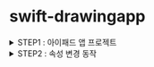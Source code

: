 # swift-drawingapp 

<details>
<summary> STEP1 : 아이패드 앱 프로젝트 </summary>

## [작업 목록]
- [X] 객체지향 프로그래밍 방식으로 사각형 뷰를 표현하는 모델 클래스(class)를 설계한다
- [X] 모델 클래스 파일은 Core Graphics나 UIKit에 독립적인 타입으로 선언한다
- [X] 모델 클래스 출력을 위해서 CustomStringConvertible 프로토콜을 추가하고 구현한다
- [X] 모델 클래스의 생성자에서 랜덤값을 처리하는 게 아니라, 랜덤값을 생성해서 모델 생성하는 초기값을 넘겨주는 팩토리를 구현한다.
- [X] iOS 앱 구조는 MVC 중에서도 우선 ViewController-Model 사이 관계에 집중하고, ViewController-View 관계는 다음 단계에서 개선한다.

## [작업 기록]
 ### MVC Pattern 
  <p align="center">
   <img src="https://user-images.githubusercontent.com/36659877/155993121-8fd69fb5-fa58-4aaf-8409-a1132d6b905c.png" width="350" height="250"> 
   </p>

### Model

→ 앱의 정보, 데이터를 나타내고, 정보들의 가공을 책임지는 컴포넌트이다. 

1. 사용자가 편집하길 원하는 모든 데이터를 가지고 있어야한다. 
2. 뷰나 컨트롤러에 대해서 어떤정보도 알지 말아야한다. 
3. 변경이 일어나면, 변경 통지에 대한 처리방법을 구현해야한다. 

### View

→ 사용자에게 보여지는 모든 객체 

1. 모델이 가지고 있는 정보를 따로 저장해서는 안된다. 
2. 모델이나 컨트롤러와 같이 다른 구성요소를 알면 안된다. 
3. 변경이 일어나면, 변경 통지에 대한 처리방법을 구현해야한다

### Controller

→ 뷰와 모델을 제어하며 유저의 input 에 따라 동작함. 

1. 모델이나 뷰에 대해서 알고있어야한다. 
2. 모델이나 뷰의 변경을 모니터링 해야한다.

- 요약하면 사용자가 view 에서 어떠한 요청을 보내면 controller 는 그 요청에 맞게 model 을 통해서 데이터를 가져오고, 그 정보를 바탕으로 시각적인 표현을 담당하는 view 를 제어하여 사용자에게 전달한다. 이렇게 역할을 나누어서 프로젝트를 설계하면 각각의 역할이 뚜렷히 나누어 져있어서 코드를 수정, 관리하기 편하다. 
- 중요한 키 포인트는 “어떻게 나눌것인가” 이다. 어떤 특정한 역할들에 대해 역할부담을 할때 가이드 라인을 제시하는 방법중 하나가 바로 MVC 패턴이다.

### 미션에 MVC 패턴 적용하기 
현재 스텝에서는 Model 과 Controller 의 관계에대해서 집중적으로 다뤘다. 
Model = Rectangle, RectangleFactory
Controller = ViewController 
 ### MVC Pattern 
  <p align="center">
     <img src="https://user-images.githubusercontent.com/36659877/155999152-3ada6d67-da50-4350-8251-e000e754a5c2.png" width="550" height="500"> 
  </p>
Rectangle : 사각형에 관한 모든 속성들을 가지고 있다. 

RectangleFactory : 사각형의 모든 랜덤 값들을 생성해주고, Rectangle 을 만든다. 

ViewController : viewDidLoad 에서 4개의 사각형을 만든다.

## [추가학습]
- iOS 앱을 구성하는 핵심 객체들과 iOS 메인 런루프 동작 이해하기 위해서 애플 UIKit 설명, App and Environment 문서를 학습한다.

### [UIKit] 
- IOS 와 tvOS 의 앱에 사용되는 핵심 오브젝트들을 제공해주는 프레임워크이다. 
- 이 오브젝트들을 사용해서 스크린에 내가 원하는 내용을 보여주고 상호작용 및 관리를 할수있다.  
- UIKit 은 기본적인 앱의 동작 뿐만아니라 사용자가 원하는데로 커스터마이즈 를 할수 있는 여러 방법들을 제공해준다. 
- [Required Resources]
    - App icons 
    - Launch screen stroyboard 

- [Code Structure of a UIKit App]
    - UIKit 의 structure 는 MVC 디자인패턴으로 만들어 졌다. 
    - Model: 앱의 데이터 와 로직 을 관리한다. 
    - View : 데이터의 visual representation 을 담당한다. 
    - Controller : 모델과 뷰 오브젝트들 사이의 다리역할을 해준다. 
   <p align="center">
   <img src="https://user-images.githubusercontent.com/36659877/156154004-c959fb3f-25f2-4203-8c85-d44b7a6ca711.png" width="350" height="250"> 
   </p>
   
    - 위 그림에서 모델과 뷰의 데이터 관리를 뷰 컨트롤러와 App delegate 오브젝트들이 해주는것을 확인 할수 있다.
    - `UIApplication` 오브젝트가 앱의 메인 이벤트 loop 을 실행 하고 앱의 전반적인 생명주기를 관리한다. 
     
    

### [App and Environment]
 - [관리 목록]
 - 이벤트의 생명주기
 - UI scene 
 - `traits` of app 
 - `environment` of app 

- 프로토콜(Protocol) 역할과 표현 방식에 대해 학습한다.
### [Protocol]
    - 특정 요구사항 (구현 해야할 메소드) 들이 명시가 되어 있어서 특정 class 나 struct 들이 어떠한 프로토콜을 채택 한다는 뜻은 해당 프로토콜에 명시되어있는 기능들을 모두 구현 하겠다는 말이 된다. 

    - 한 카테고리에 속하는 Class/ Struct 들은 기본적인 기능을 모두 수행해야하는데,  프로젝트가 커질경우 이 기본적인 기능들이 너무 많아져 기능 하나하나 체크하기 힘들다. 하지만 프로토콜을 채택을 할시에 이런 불편함이 없어지고 설계했던 대로 그 카테고리의 객체들이 기본적인 기능을 갖추게 코드를 짤수 있다. 
    
- iOS13+ 이상에서 적용가능한 시스템 로그 함수를 학습한다.
### [OSLog]

    - `OSLog` 프레임워크 는 IOS14+ 적용가능한 통합 로킹 시스템이다. 
    - 통합 로깅 시스템은 데이터를 텍스트 기반 로그 파일에 쓰지 않고 메모리 및 디스크에 로그 데이터를 중앙 집중식으로 저장하는 방법인데, 이는 시스템의 모든 수준에서 원격 측정을 캡쳐할 수 있는 포괄적이고 성능이 뛰어난 API를 제공한다. 
    
    |**Level 종류**|**Disk 에 저장**|**내용**|
    |:---|:---:|:---:|
    |Default(notice)| O | 문제 해결을위한 Level |
    |Info| O | Error케이스와 유사하지만, 에러 설명이 긴 경우, 문제해걀시 활용할 수 있는, 도움이 되지만 필수적이지 않은 정보|
    |Debug| X | 개발 환경에서의 간단한 로깅 (mac의 '콘솔'앱에는 찍히지 않고 xcode console에만 표출)|
    |Error | O | Info 와 유사하지만 간단한 에러인 경우와 활동 객체가 존재하는 경우 관련 프로세스 체인에 대한 정보 캡쳐|
    |Fault | O | Error 와 유사하지만 시스템 레벨 / 다중 프로세스 오류 캡쳐를 위한 것|
    
    - `os_log()` 를 사용하여 로그 기록을 남길수 있다.
    - `os_log()` 는 Static String 을 매개 변수로 사용하는데, 문자열이 고정되어있는 형태라고 한다(바뀌지 않음). 변수 또는 상수 등의 값을 문자열 내에 나타내고 싶을 때 사용하는 문자열 보간법 `\()` 이나 `%@` 을 사용하면 사용가능하다.   
    
    ### [화면 출력]
    ** 시뮬레이터 다크모드 전환은 cmd+shift+A 로 가능했다** 
    
    - RGB 와 Alpha 값 스케일링 전
    
    ![drawApp-Step1 No scaling](https://user-images.githubusercontent.com/36659877/156177458-bf9cb547-fc39-43e9-a941-dd2913cdcdc5.gif)
    
    - RGB 와 Alpha 값 스케일링 후
    
    ![drawApp-Step1 With scaling](https://user-images.githubusercontent.com/36659877/156177495-d2aca1e3-3c1a-4aed-bb63-d4d2940748f7.gif)
</details>


<details>
<summary> STEP2 : 속성 변경 동작 </summary>

## [작업 목록]

- [X] 특정한 속성이 바뀌면 화면에 다시 그리는 데이터 흐름과 과정을 설계하고 구현한다
- [X] struct와 class 차이를 활용해서 필요한 것을 구현할 수 있다
- [X] 터치 이벤트 동작을 이해하고 원하는 곳에서 처리할 수 있다
- [X] 뷰 속성 중에 배경색과 투명도를 바꿔서 다시 그릴 수 있다


## [작업 기록]

- 화면 구성도

  <p align="center">
   <img src="https://user-images.githubusercontent.com/36659877/157063481-c699d8e8-3d3d-495e-92f9-6054356aec46.png" width="550" height="500"> 
   </p>

- 사용자의 요청을 처리하기 위해 프로토콜을 이용한 델리게이션 패턴을 중심적으로 공부하여 MVC 패턴에 적용 하였다.
- 사용자의에 의해 발생할 이벤트 목록 및 데이터의 흐름. 
1. Event 1.0 : 사용자가 `사각형` 버튼을 누를시 `RectangleView` 를 생성한다
    - 새로배운 하위 모듈
        - UITapGestureRecognizer : 손가락의 탭 제스처에 반응한다. 
        - HitTest : 매개 값으로 들어온 좌표값을 기준으로 가장 가까운 하위 뷰를 반환해준다. 
2. Event 2.0 : 사용자가 `RectangleView` 를 터치했을때 해당 사각형 뷰를 `highlight` 해준다 
3. Event 3.0 : 사용자가 `RectangleView` 을 누를시, `Panel` 에 선택된 모델의 정보를 시각화 
3. Event 4.0 : 사용자가 `randomColorGenerationButton` 을 누를시, 랜덤한 색을 뷰에 업데이트 
4. Event 5.0 : 사용자가 `AlphaStepper` 을 누를시, 알파 값을 변경 하여 `RectangleView`  
    - 새로배운 하위 모듈
        - UIStepper 
        
        
  <p align="center">
   <img src="https://user-images.githubusercontent.com/36659877/157057930-71c98f93-5b2d-484d-8670-11f460d6bea5.png" width="450" height="350"> 
   </p>
   
  <p align="center">
   <img src="https://user-images.githubusercontent.com/36659877/157058502-9cec2248-a0ba-4414-a26b-6a8a558ae62c.png" width="450" height="350"> 
   </p>

  <p align="center">
   <img src="https://user-images.githubusercontent.com/36659877/157058638-43afff5a-439b-49b0-ac5b-5093f868ad0f.png" width="450" height="350"> 
   </p>
   
  <p align="center">
   <img src="https://user-images.githubusercontent.com/36659877/157059088-b23427cf-1fae-4253-9874-4cf593b7e858.png" width="450" height="350"> 
   </p>
   
  <p align="center">
   <img src="https://user-images.githubusercontent.com/36659877/157059228-ef44380d-e30a-4c82-99d5-5bd1bdac0c20.png" width="450" height="350"> 
   </p>
   

### [결과 화면]
![Mar-08-2022 00-18-22](https://user-images.githubusercontent.com/36659877/157062719-474b8ebf-5d62-477a-9984-2b18a432b7cb.gif)


</details>



